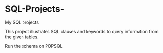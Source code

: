 # SQL-Projects-
My SQL projects

This project illustrates SQL clauses and keywords to query information from the given tables.

Run the schema on POPSQL
